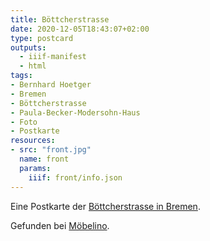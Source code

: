 ```yaml
---
title: Böttcherstrasse
date: 2020-12-05T18:43:07+02:00
type: postcard
outputs:
  - iiif-manifest
  - html
tags:
- Bernhard Hoetger
- Bremen
- Böttcherstrasse
- Paula-Becker-Modersohn-Haus
- Foto
- Postkarte
resources:
- src: "front.jpg"
  name: front
  params:
    iiif: front/info.json
---
```

Eine Postkarte der [Böttcherstrasse in Bremen](https://de.wikipedia.org/wiki/B%C3%B6ttcherstra%C3%9Fe_(Bremen)).
<!--more-->
<div class="source">Gefunden bei <a href="http://www.moebelino.de/">Möbelino</a>.</div>
